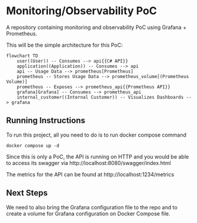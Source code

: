# Monitoring/Observability PoC

A repository containing monitoring and observability PoC using Grafana + Prometheus.

This will be the simple architecture for this PoC:

```mermaid
flowchart TD
    user((User)) -- Consumes --> api{{C# API}}
    application((Application)) -- Consumes --> api
    api -- Usage Data --> prometheus[Prometheus]
    prometheus -- Stores Usage Data --> prometheus_volume[(Prometheus Volume)]
    prometheus -- Exposes --> prometheus_api{{Prometheus API}}
    grafana[Grafana] -- Consumes --> prometheus_api
    internal_customer((Internal Customer)) -- Visualizes Dashboards --> grafana
```

## Running Instructions

To run this project, all you need to do is to run docker compose command

```
docker compose up -d
```

Since this is only a PoC, the API is running on HTTP and you would be able to access its swagger via http://localhost:8080/swagger/index.html

The metrics for the API can be found at http://localhost:1234/metrics

## Next Steps

We need to also bring the Grafana configuration file to the repo and to create a volume for Grafana configuration on Docker Compose file.
